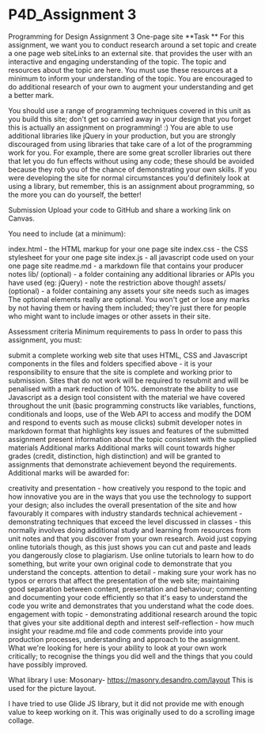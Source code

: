 # P4D_Assignment 3
 Programming for Design Assignment 3 One-page site
**Task **
For this assignment, we want you to conduct research around a set topic and create a one page web siteLinks to an external site. that provides the user with an interactive and engaging understanding of the topic.  The topic and resources about the topic are here.  You must use these resources at a minimum to inform your understanding of the topic.  You are encouraged to do additional research of your own to augment your understanding and get a better mark.

You should use a range of programming techniques covered in this unit as you build this site; don't get so carried away in your design that you forget this is actually an assignment on programming! :)  You are able to use additional libraries like jQuery in your production, but you are strongly discouraged from using libraries that take care of a lot of the programming work for you.  For example, there are some great scroller libraries out there that let you do fun effects without using any code; these should be avoided because they rob you of the chance of demonstrating your own skills.  If you were developing the site for normal circumstances you'd definitely look at using a library, but remember, this is an assignment about programming, so the more you can do yourself, the better!

Submission
Upload your code to GitHub and share a working link on Canvas. 

You need to include (at a minimum):

index.html - the HTML markup for your one page site
index.css - the CSS stylesheet for your one page site
index.js - all javascript code used on your one page site
readme.md - a markdown file that contains your producer notes
lib/  (optional) - a folder containing any additional libraries or APIs you have used (eg: jQuery) - note the restriction above though!
assets/ (optional) - a folder containing any assets your site needs such as images
The optional elements really are optional.  You won't get or lose any marks by not having them or having them included; they're just there for people who might want to include images or other assets in their site.

Assessment criteria
Minimum requirements to pass
In order to pass this assignment, you must:

submit a complete working web site that uses HTML, CSS and Javascript components in the files and folders specified above - it is your responsibility to ensure that the site is complete and working prior to submission.  Sites that do not work will be required to resubmit and will be penalised with a mark reduction of 10%.
demonstrate the ability to use Javascript as a design tool consistent with the material we have covered throughout the unit (basic programming constructs like variables, functions, conditionals and loops, use of the Web API to access and modify the DOM and respond to events such as mouse clicks)
submit developer notes in markdown format that highlights key issues and features of the submitted assignment
present information about the topic consistent with the supplied materials
Additional marks
Additional marks will count towards higher grades (credit, distinction, high distinction) and will be granted to assignments that demonstrate achievement beyond the requirements. Additional marks will be awarded for:

creativity and presentation - how creatively you respond to the topic and how innovative you are in the ways that you use the technology to support your design; also includes the overall presentation of the site and how favourably it compares with industry standards
technical achievement - demonstrating techniques that exceed the level discussed in classes - this normally involves doing additional study and learning from resources from unit notes and that you discover from your own research.  Avoid just copying online tutorials though, as this just shows you can cut and paste and leads you dangerously close to plagiarism.  Use online tutorials to learn how to do something, but write your own original code to demonstrate that you understand the concepts.
attention to detail - making sure your work has no typos or errors that affect the presentation of the web site; maintaining good separation between content, presentation and behaviour; commenting and documenting your code efficiently so that it's easy to understand the code you write and demonstrates that you understand what the code does.
engagement with topic - demonstrating additional research around the topic that gives your site additional depth and interest
self-reflection - how much insight your readme.md file and code comments provide into your production processes, understanding and approach to the assignment.  What we're looking for here is your ability to look at your own work critically; to recognise the things you did well and the things that you could have possibly improved.

What library I use:
Mosonary- https://masonry.desandro.com/layout
This is used for the picture layout. 

I have tried to use Glide JS library, but it did not provide me with enough value to keep working on it. This was originally used to do a scrolling image collage. 

